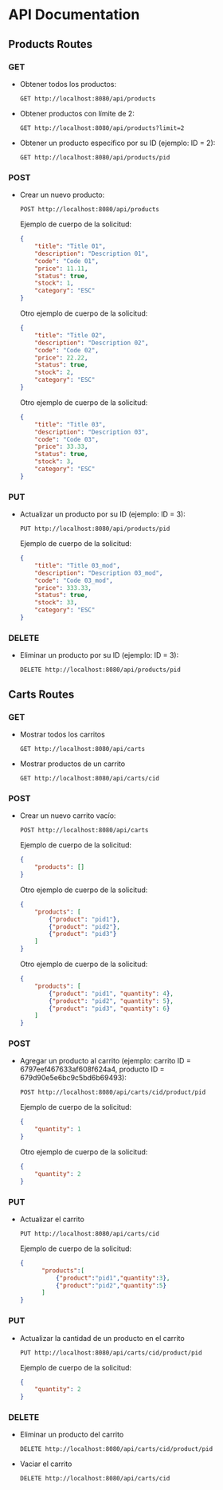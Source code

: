 # API Documentation

## Products Routes

### GET

- Obtener todos los productos:
  ```
  GET http://localhost:8080/api/products
  ```

- Obtener productos con límite de 2:
  ```
  GET http://localhost:8080/api/products?limit=2
  ```

- Obtener un producto específico por su ID (ejemplo: ID = 2):
  ```
  GET http://localhost:8080/api/products/pid
  ```

### POST

- Crear un nuevo producto:
  ```
  POST http://localhost:8080/api/products
  ```

  Ejemplo de cuerpo de la solicitud:
  ```json
  {
      "title": "Title 01",
      "description": "Description 01",
      "code": "Code 01",
      "price": 11.11,
      "status": true,
      "stock": 1,
      "category": "ESC"
  }
  ```

  Otro ejemplo de cuerpo de la solicitud:
  ```json
  {
      "title": "Title 02",
      "description": "Description 02",
      "code": "Code 02",
      "price": 22.22,
      "status": true,
      "stock": 2,
      "category": "ESC"
  }
  ```

  Otro ejemplo de cuerpo de la solicitud:
  ```json
  {
      "title": "Title 03",
      "description": "Description 03",
      "code": "Code 03",
      "price": 33.33,
      "status": true,
      "stock": 3,
      "category": "ESC"
  }
  ```

### PUT

- Actualizar un producto por su ID (ejemplo: ID = 3):
  ```
  PUT http://localhost:8080/api/products/pid
  ```

  Ejemplo de cuerpo de la solicitud:
  ```json
  {
      "title": "Title 03_mod",
      "description": "Description 03_mod",
      "code": "Code 03_mod",
      "price": 333.33,
      "status": true,
      "stock": 33,
      "category": "ESC"
  }
  ```

### DELETE

- Eliminar un producto por su ID (ejemplo: ID = 3):
  ```
  DELETE http://localhost:8080/api/products/pid
  ```

## Carts Routes

### GET

- Mostrar todos los carritos
  ```
  GET http://localhost:8080/api/carts
  ```

- Mostrar productos de un carrito
  ```
  GET http://localhost:8080/api/carts/cid
  ```

### POST

- Crear un nuevo carrito vacío:
  ```
  POST http://localhost:8080/api/carts
  ```

  Ejemplo de cuerpo de la solicitud:
  ```json
  {
      "products": []
  }
  ```

  Otro ejemplo de cuerpo de la solicitud:
  ```json
  {
      "products": [
          {"product": "pid1"},
          {"product": "pid2"},
          {"product": "pid3"}
      ]
  }
  ```

  Otro ejemplo de cuerpo de la solicitud:
  ```json
  {
      "products": [
          {"product": "pid1", "quantity": 4},
          {"product": "pid2", "quantity": 5},
          {"product": "pid3", "quantity": 6}
      ]
  }
  ```

### POST

- Agregar un producto al carrito (ejemplo: carrito ID = 6797eef467633af608f624a4, producto ID = 679d90e5e6bc9c5bd6b69493):
  ```
  POST http://localhost:8080/api/carts/cid/product/pid
  ```

  Ejemplo de cuerpo de la solicitud:
  ```json
  {
      "quantity": 1
  }
  ```

  Otro ejemplo de cuerpo de la solicitud:
  ```json
  {
      "quantity": 2
  }
  ```

### PUT

- Actualizar el carrito
  ```
  PUT http://localhost:8080/api/carts/cid
  ```

  Ejemplo de cuerpo de la solicitud:
  ```json
  {
        "products":[
            {"product":"pid1","quantity":3},
            {"product":"pid2","quantity":5}
        ]
  }
  ```

### PUT

- Actualizar la cantidad de un producto en el carrito
  ```
  PUT http://localhost:8080/api/carts/cid/product/pid
  ```

  Ejemplo de cuerpo de la solicitud:
  ```json
  {
      "quantity": 2
  }
  ```

### DELETE

- Eliminar un producto del carrito
  ```
  DELETE http://localhost:8080/api/carts/cid/product/pid
  ```

- Vaciar el carrito
  ```
  DELETE http://localhost:8080/api/carts/cid
  ```